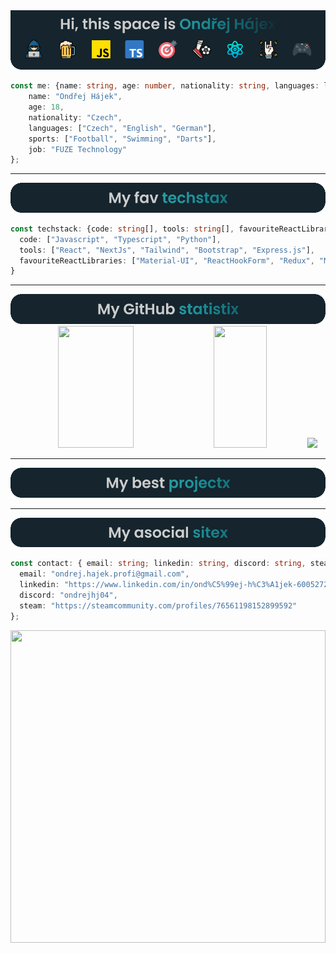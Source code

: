 <div>
    <div align="center">
        <img src="intro.gif"/>
    </div>
    
```typescript
const me: {name: string, age: number, nationality: string, languages: languages[], sports: sports[], job: any} = {
    name: "Ondřej Hájek",
    age: 18,
    nationality: "Czech",
    languages: ["Czech", "English", "German"],
    sports: ["Football", "Swimming", "Darts"],
    job: "FUZE Technology"
};
```
<hr />
</div>

<div>
    <div align="center">
        <img src="techstack.gif"/>
    </div>

```typescript
const techstack: {code: string[], tools: string[], favouriteReactLibraries: string[]} = {
  code: ["Javascript", "Typescript", "Python"],
  tools: ["React", "NextJs", "Tailwind", "Bootstrap", "Express.js"],
  favouriteReactLibraries: ["Material-UI", "ReactHookForm", "Redux", "Moment.js"]
}
```

<hr />
</div>


<div>
    <div align="center">
    <img src="stats.gif"/>
    <img height="195px" width="49%" src="https://github-readme-stats.vercel.app/api?username=OndrejHj04&show_icons=true&count_private=true&hide_border=true&title_color=5bcdec&icon_color=5bcdec&text_color=5bcdec&bg_color=00000000" /> 
    <img height="195px" width="41%" src="https://github-readme-stats.vercel.app/api/top-langs/?username=OndrejHj04&layout=compact&hide_border=true&title_color=5bcdec&text_color=5bcdec&bg_color=00000000" />
    <img src="https://github-readme-activity-graph.vercel.app/graph?username=OndrejHj04&theme=react-dark&hide_border=true&area=true&hide_title=true"/>
</div>
    <hr />
</div>

<div align="center">
    <img src="projects.gif"/>
</div>
<hr />
<div align="center">


<img src="sites.gif"/>
</div>

```typescript
const contact: { email: string; linkedin: string, discord: string, steam: string } = {
  email: "ondrej.hajek.profi@gmail.com",
  linkedin: "https://www.linkedin.com/in/ond%C5%99ej-h%C3%A1jek-600527206/",
  discord: "ondrejhj04",
  steam: "https://steamcommunity.com/profiles/76561198152899592"
};
```
<img src="https://repository-component-ondrejhj04.vercel.app/api?username=OndrejHj04&filter=profi" width="100%" height="500px"/>

